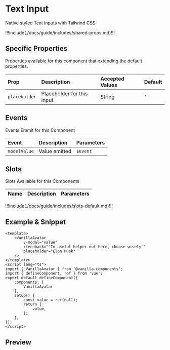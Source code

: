 # Text Input

Native styled Text inputs with Tailwind CSS

!!!include(./docs/guide/includes/shared-props.md)!!!

## Specific Properties

Properties available for this component that extending the default properties.

| Prop          | Description                | Accepted Values | Default |
|:--------------|:---------------------------|:----------------|:--------|
| `placeholder` | Placeholder for this input | String          | `''`    |

## Events

Events Emmit for this Component

| Event        | Description   | Parameters |
|:-------------|:--------------|:-----------|
| `modelValue` | Value emitted | `$event`   |

## Slots

Slots Available for this Components

| Name | Description | Parameters |
|:-----|:------------|:-----------|
!!!include(./docs/guide/includes/slots-default.md)!!!

## Example & Snippet
```vue
<template>
    <VanillaAvatar 
        v-model="value"
        :feedback="'Im useful helper out here, choose wisely'"
        placeholder="Elon Musk"
    />
</template>
<script lang="ts">
import { VanillaAvatar } from '@vanilla-components';
import { defineComponent, ref } from 'vue';
export default defineComponent({
    components: {
        VanillaAvatar
    },
    setup() {
        const value = ref(null);
        return {
            value,
        };
    },
});
</script>
```

## Preview
<wrapper src="components/Avatar/demo" />
